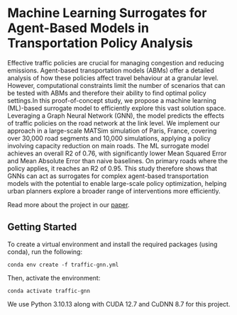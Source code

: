 # Machine Learning Surrogates for Agent-Based Models in Transportation Policy Analysis

Effective traffic policies are crucial for managing congestion and reducing emissions. Agent-based transportation models (ABMs) offer a detailed analysis of how these policies affect travel behaviour at a granular level. However, computational constraints limit the number of scenarios that can be tested with ABMs and therefore their ability to find optimal policy settings.In this proof-of-concept study, we propose a machine learning (ML)-based surrogate model to efficiently explore this vast solution space. Leveraging a Graph Neural Network (GNN), the model predicts the effects of traffic policies on the road network at the link level.  We implement our approach in a large-scale MATSim simulation of Paris, France, covering over 30,000 road segments and 10,000 simulations, applying a policy involving capacity reduction on main roads. The ML surrogate model achieves an overall R2 of 0.76, with significantly lower Mean Squared Error and Mean Absolute Error than naive baselines. On primary roads where the policy applies, it reaches an R2 of 0.95. This study therefore shows that GNNs can act as surrogates for complex agent-based transportation models with the potential to enable large-scale policy optimization, helping urban planners explore a broader range of interventions more efficiently.

Read more about the project in our [paper](https://papers.ssrn.com/sol3/papers.cfm?abstract_id=5182100#).

## Getting Started

To create a virtual environment and install the required packages (using conda), run the following:

```conda env create -f traffic-gnn.yml```

Then, activate the environment:

```conda activate traffic-gnn```

We use Python 3.10.13 along with CUDA 12.7 and CuDNN 8.7 for this project.